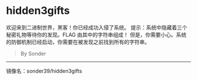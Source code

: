 # hidden3gifts

欢迎来到二进制世界，黑客！你已经成功入侵了系统。
提示：系统中隐藏着三个秘密礼物等待你的发现。FLAG 由其中的字符串组成！
但是，你需要小心。系统的防御机制已经启动，你需要在被发现之前找到所有的字符串。

> By Sonder

---

镜像名：sonder39/hidden3gifts
